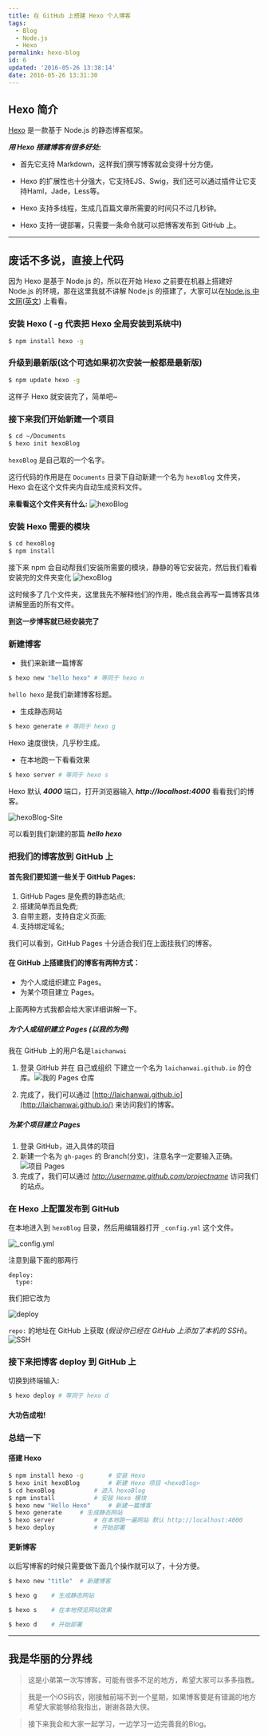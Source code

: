 ```yaml
---
title: 在 GitHub 上搭建 Hexo 个人博客
tags:
  - Blog
  - Node.js
  - Hexo
permalink: hexo-blog
id: 6
updated: '2016-05-26 13:38:14'
date: 2016-05-26 13:31:30
---
```


## Hexo 简介

[Hexo](https://github.com/hexojs/hexo) 是一款基于 Node.js 的静态博客框架。

***用 Hexo 搭建博客有很多好处:***

- 首先它支持 Markdown，这样我们撰写博客就会变得十分方便。

- Hexo 的扩展性也十分强大，它支持EJS、Swig，我们还可以通过插件让它支持Haml，Jade，Less等。

- Hexo 支持多线程，生成几百篇文章所需要的时间只不过几秒钟。

- Hexo 支持一键部署，只需要一条命令就可以把博客发布到 GitHub 上。

<!-- more -->
---
## 废话不多说，直接上代码

因为 Hexo 是基于 Node.js 的，所以在开始 Hexo 之前要在机器上搭建好 Node.js 的环境，那在这里我就不讲解 Node.js 的搭建了，大家可以在[Node.js 中文网](http://nodejs.cn/)([英文](https://nodejs.org/en/)) 上看看。


### 安装 Hexo ( -g 代表把 Hexo 全局安装到系统中)
``` bash
$ npm install hexo -g
```

### 升级到最新版(这个可选如果初次安装一般都是最新版)
``` bash
$ npm update hexo -g
```
这样子 Hexo 就安装完了，简单吧~

### 接下来我们开始新建一个项目
``` bash
$ cd ~/Documents
$ hexo init hexoBlog
```
`hexoBlog` 是自己取的一个名字。

这行代码的作用是在 `Documents` 目录下自动新建一个名为 `hexoBlog` 文件夹，Hexo 会在这个文件夹内自动生成资料文件。

**来看看这个文件夹有什么:**
![hexoBlog](http://7xlykq.com1.z0.glb.clouddn.com/hexoblog-init.png)


### 安装 Hexo 需要的模块
``` bash
$ cd hexoBlog
$ npm install
```

接下来 npm 会自动帮我们安装所需要的模块，静静的等它安装完，然后我们看看安装完的文件夹变化
![hexoBlog](http://7xlykq.com1.z0.glb.clouddn.com/hexoblog-new.png)

这时候多了几个文件夹，这里我先不解释他们的作用，晚点我会再写一篇博客具体讲解里面的所有文件。

**到这一步博客就已经安装完了**

### 新建博客

-  我们来新建一篇博客

``` bash
$ hexo new "hello hexo" # 等同于 hexo n
```
`hello hexo` 是我们新建博客标题。

- 生成静态网站

``` bash
$ hexo generate # 等同于 hexo g
```
Hexo 速度很快，几乎秒生成。

- 在本地跑一下看看效果

``` bash
$ hexo server # 等同于 hexo s
```
Hexo 默认 ***4000*** 端口，打开浏览器输入 ***http://localhost:4000*** 看看我们的博客。

![hexoBlog-Site](http://7xlykq.com1.z0.glb.clouddn.com/hexoblog-site.png)

可以看到我们新建的那篇 ***hello hexo***


### 把我们的博客放到 GitHub 上

#### 首先我们要知道一些关于 GitHub Pages:

1. GitHub Pages 是免费的静态站点;
2. 搭建简单而且免费;
3. 自带主题，支持自定义页面;
4. 支持绑定域名;

我们可以看到，GitHub Pages 十分适合我们在上面挂我们的博客。

#### 在 GitHub 上搭建我们的博客有两种方式：

- 为个人或组织建立 Pages。
- 为某个项目建立 Pages。

上面两种方式我都会给大家详细讲解一下。

##### 为个人或组织建立 Pages (以我的为例)
我在 GitHub 上的用户名是`laichanwai`

1. 登录 GitHub 并在 自己或组织 下建立一个名为 `laichanwai.github.io` 的仓库。![我的 Pages 仓库](http://7xlykq.com1.z0.glb.clouddn.com/hexoblog-github.png)

2. 完成了，我们可以通过  [http://laichanwai.github.io](http://laichanwai.github.io/) 来访问我们的博客。

##### 为某个项目建立 Pages

1. 登录 GitHub，进入具体的项目
2. 新建一个名为 `gh-pages` 的 Branch(分支)，注意名字一定要输入正确。![项目 Pages](http://7xlykq.com1.z0.glb.clouddn.com/hexoblog-github-project.png)
3. 完成了，我们可以通过 *http://username.github.com/projectname* 访问我们的站点。

### 在 Hexo 上配置发布到 GitHub

在本地进入到 `hexoBlog` 目录，然后用编辑器打开 `_config.yml` 这个文件。

![_config.yml](http://7xlykq.com1.z0.glb.clouddn.com/hexoblog-config-deploy.png)

注意到最下面的那两行

```
deploy:
  type:
```

我们把它改为

![deploy](http://7xlykq.com1.z0.glb.clouddn.com/hexoblog-config-deploy-new.png)

`repo:` 的地址在 GitHub 上获取 (_假设你已经在 GitHub 上添加了本机的 SSH_)。
![SSH](http://7xlykq.com1.z0.glb.clouddn.com/hexoblog-github-ssh.png)

### 接下来把博客 deploy 到 GitHub 上

切换到终端输入:

``` bash
$ hexo deploy # 等同于 hexo d
```

#### 大功告成啦!

### 总结一下

#### 搭建 Hexo

``` bash
$ npm install hexo -g		# 安装 Hexo
$ hexo init hexoBlog		# 新建 Hexo 项目 <hexoBlog>
$ cd hexoBlog			# 进入 hexoBlog
$ npm install			# 安装 Hexo 模块
$ hexo new "Hello Hexo"		# 新建一篇博客
$ hexo generate		# 生成静态网站
$ hexo server			# 在本地跑一遍网站 默认 http://localhost:4000
$ hexo deploy			# 开始部署
```

#### 更新博客

以后写博客的时候只需要做下面几个操作就可以了，十分方便。

``` bash
$ hexo new "title"	# 新建博客
```
``` bash
$ hexo g	# 生成静态网站
```
``` bash
$ hexo s	# 在本地预览网站效果
```
``` bash
$ hexo d	# 开始部署
```

***
我是华丽的分界线
---

> 这是小弟第一次写博客，可能有很多不足的地方，希望大家可以多多指教。

> 我是一个iOS码农，刚接触前端不到一个星期，如果博客要是有错漏的地方希望大家能够给我指出，谢谢各路大侠。

> 接下来我会和大家一起学习，一边学习一边完善我的Blog。
